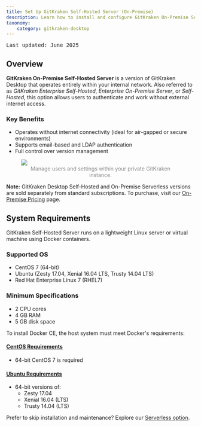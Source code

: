 ```yaml
---
title: Set Up GitKraken Self-Hosted Server (On-Premise)
description: Learn how to install and configure GitKraken On-Premise Self-Hosted Server, including system requirements, supported OS versions, and benefits for secure environments.
taxonomy:
    category: gitkraken-desktop
---
```

<kbd>Last updated: June 2025</kbd>

## Overview

**GitKraken On-Premise Self-Hosted Server** is a version of GitKraken Desktop that operates entirely within your internal network. Also referred to as *GitKraken Enterprise Self-Hosted*, *Enterprise On-Premise Server*, or *Self-Hosted*, this option allows users to authenticate and work without external internet access.

### Key Benefits

- Operates without internet connectivity (ideal for air-gapped or secure environments)
- Supports email-based and LDAP authentication
- Full control over version management

<figure class='figure center'>
  <img src='/wp-content/uploads/manage-users.png' srcset='/wp-content/uploads/manage-users@2x.png 2x' class="help-center-img img-bordered">
  <figcaption style="text-align: center; color: #888;">Manage users and settings within your private GitKraken instance.</figcaption>
</figure>

<div class='callout callout--warning'>
  <p><strong>Note:</strong> GitKraken Desktop Self-Hosted and On-Premise Serverless versions are sold separately from standard subscriptions. To purchase, visit our <a href='https://www.gitkraken.com/git-client/on-premise-pricing?_gl=1*vtr4xk*_up*MQ..*_gs*MQ..&gclid=Cj0KCQjwqIm_BhDnARIsAKBYcmv98H0EKgytPnuCPuTqdL2vy4GQaCsizBMO9m8mz2n1hMMXO3AAw7YaAiyKEALw_wcB?source=help_center&product=gitkraken'>On-Premise Pricing</a> page.</p>
</div>

## System Requirements

GitKraken Self-Hosted Server runs on a lightweight Linux server or virtual machine using Docker containers.

### Supported OS
- CentOS 7 (64-bit)
- Ubuntu (Zesty 17.04, Xenial 16.04 LTS, Trusty 14.04 LTS)
- Red Hat Enterprise Linux 7 (RHEL7)

### Minimum Specifications
- 2 CPU cores
- 4 GB RAM
- 5 GB disk space

To install Docker CE, the host system must meet Docker's requirements:

#### [CentOS Requirements](https://docs.docker.com/engine/installation/linux/docker-ce/centos/)
- 64-bit CentOS 7 is required

#### [Ubuntu Requirements](https://docs.docker.com/engine/installation/linux/docker-ce/ubuntu/)
- 64-bit versions of:
  - Zesty 17.04
  - Xenial 16.04 (LTS)
  - Trusty 14.04 (LTS)

<div class='callout callout--neutral'>
  <p>Prefer to skip installation and maintenance? Explore our <a href="/gitkraken-desktop/stand-alone/">Serverless option</a>.</p>
</div>
